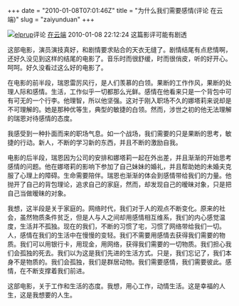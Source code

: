 +++
date = "2010-01-08T07:01:46Z"
title = "为什么我们需要感情(评论 在云端)"
slug = "zaiyunduan"
+++

[![](https://img3.doubanio.com/icon/u1224223-2.jpg)](https://www.douban.com/people/elprup/)[elprup](https://www.douban.com/people/elprup/)评论 [在云端](https://movie.douban.com/subject/3077791/) 2010-01-08 22:12:24
这篇影评可能有剧透

这部电影，演员演技真好，和剧情要求贴合的天衣无缝了。剧情结尾有点悲情啊，还好久没见到这样的结尾的电影了。音乐时而很舒缓，时而很俏皮，听的好开心。呵呵。好久没看过这么好的电影了。  
  
在电影的前半段，瑞恩雷厉风行，是人们羡慕的白领。果断的工作作风，果断的处理人际和感情。生活，工作似乎一切都那么光鲜。感情在他看来只是一个背包中可有可无的一个行李。他理智，所以他坚强。这对于刚入职场不久的娜塔莉来说却是不可理解的。她是那种优等生，典型的敏捷的白领。然而，涉世之初的他无法理解的瑞恩对待感情的态度。  
  
我感受到一种扑面而来的职场气息。如一个战场，我们需要的只是果断的思考，敏捷的行动。新人，不断的学习新的东西，并且不断的激励自我。  
  
电影的后半段，瑞恩因为公司的安排和娜塔莉一起在外出差，并且渐渐的开始思考感情的问题。他在娜塔莉的影响下参加了自己妹妹的婚礼，并且帮助她的未婚夫克服了心理上的障碍。生命需要陪伴。瑞恩也渐渐的体会到感情带给我们的力量。他抛开了自己的背包理论，追求自己的家庭，然而，却发现自己的暧昧对象，只是把自己当做暧昧的对象。  
  
我想，这半段是关于家庭的。网络时代，我们对于人的观点不断变化。原来的社会，虽然物质条件贫乏，但是人与人之间却用感情相互维系，我们的内心感觉温度，生活并不孤独。现在的我们，不断的习惯了宅，习惯了网络带给我们一切。人，感情在我们的生活中在慢慢的变轻。我们不需要用感情去获得我们需要的物质。我们可以用银行卡，用现金，用网络，获得我们需要的一切物质。我们担心我们会孤独的死去。我们以为这是我们先进的生活方式。只是，我们忘记了，我们本身不是物质的。我们会孤独，我们是群居动物。我们需要感情，我们需要彼此。感情，在不断支撑着我们前进。  
  
这部电影，关于工作和生活的态度。我想，用心工作，动情生活。这是幸福的人生，这是我想要的人生。
